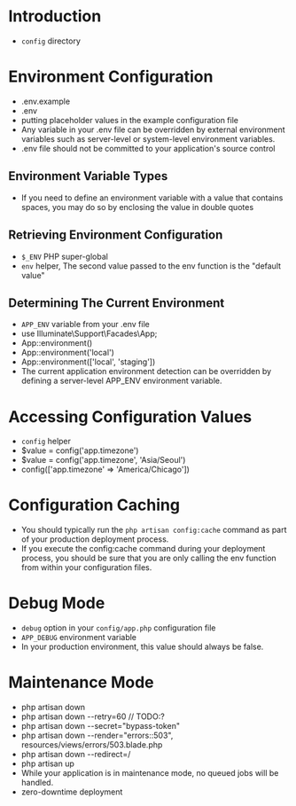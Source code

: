 # Introduction
- `config` directory

# Environment Configuration
- .env.example
- .env
- putting placeholder values in the example configuration file
- Any variable in your .env file can be overridden by external environment variables such as server-level or system-level environment variables.
- .env file should not be committed to your application's source control

## Environment Variable Types
- If you need to define an environment variable with a value that contains spaces, you may do so by enclosing the value in double quotes

## Retrieving Environment Configuration
- `$_ENV` PHP super-global
- `env` helper, The second value passed to the env function is the "default value"

## Determining The Current Environment
- `APP_ENV` variable from your .env file
- use Illuminate\Support\Facades\App;
- App::environment()
- App::environment('local')
- App::environment(['local', 'staging'])
- The current application environment detection can be overridden by defining a server-level APP_ENV environment variable.

# Accessing Configuration Values
- `config` helper
- $value = config('app.timezone')
- $value = config('app.timezone', 'Asia/Seoul')
- config(['app.timezone' => 'America/Chicago'])

# Configuration Caching
- You should typically run the `php artisan config:cache` command as part of your production deployment process.
- If you execute the config:cache command during your deployment process, you should be sure that you are only calling the env function from within your configuration files.

# Debug Mode
- `debug` option in your `config/app.php` configuration file
- `APP_DEBUG` environment variable
- In your production environment, this value should always be false.

# Maintenance Mode
- php artisan down
- php artisan down --retry=60 // TODO:?
- php artisan down --secret="bypass-token"
- php artisan down --render="errors::503", resources/views/errors/503.blade.php
- php artisan down --redirect=/
- php artisan up
- While your application is in maintenance mode, no queued jobs will be handled.
- zero-downtime deployment